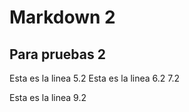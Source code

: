 # Markdown 2

## Para pruebas  2 

Esta es la linea 5.2
Esta es la linea 6.2
7.2

Esta es la linea 9.2
